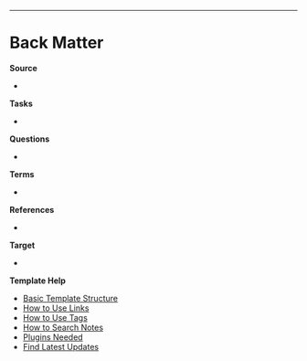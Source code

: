 
---
# Back Matter
**Source**
<!-- Always keep a link to the source- --> 
- 

**Tasks**
<!-- What remains to be done with this note? --> 
- 

**Questions**
<!-- What remains for you to consider? --> 
- 

**Terms**
<!-- Links to definition pages. -->
- 

**References**
<!-- Links to pages not referenced in the content. -->
- 

**Target**
<!-- Links to project note or externaly published content. -->
- 

**Template Help**
<!-- Links to external help pages on GitHub. -->
- [Basic Template Structure](https://github.com/groepl/Obsidian-Templates#basic-template-structure)
- [How to Use Links](https://github.com/groepl/Obsidian-Templates#how-to-use-links)
- [How to Use Tags](https://github.com/groepl/Obsidian-Templates#how-to-use-tags)
- [How to Search Notes](https://github.com/groepl/Obsidian-Templates#how-to-search-notes)
- [Plugins Needed](https://github.com/groepl/Obsidian-Templates#obsidian-plugins-needed)
- [Find Latest Updates](https://github.com/groepl/Obsidian-Templates)
